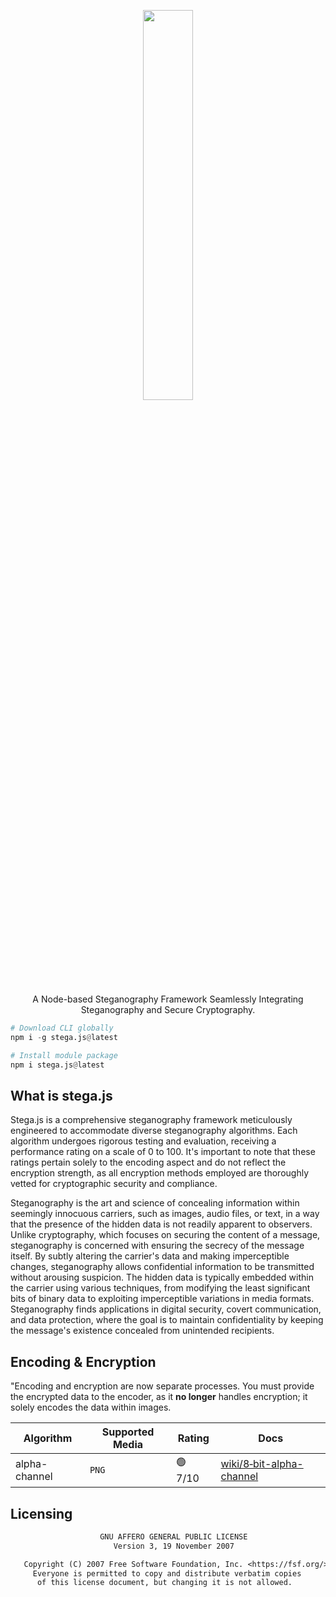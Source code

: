 <div align="center">
  <p> </p>
  <img src="https://raw.githubusercontent.com/NotReeceHarris/stega.js/94c280fb053e0fda90cf7b52b7de0992264da49c/readme/stega-logo-background-rounded.svg" width="40%"/>
  <p> </p>
  <p>A Node-based Steganography Framework Seamlessly Integrating Steganography and Secure Cryptography. </p>
</div>


```py
# Download CLI globally
npm i -g stega.js@latest

# Install module package
npm i stega.js@latest
```
## What is stega.js
Stega.js is a comprehensive steganography framework meticulously engineered to accommodate diverse steganography algorithms. Each algorithm undergoes rigorous testing and evaluation, receiving a performance rating on a scale of 0 to 100. It's important to note that these ratings pertain solely to the encoding aspect and do not reflect the encryption strength, as all encryption methods employed are thoroughly vetted for cryptographic security and compliance.

Steganography is the art and science of concealing information within seemingly innocuous carriers, such as images, audio files, or text, in a way that the presence of the hidden data is not readily apparent to observers. Unlike cryptography, which focuses on securing the content of a message, steganography is concerned with ensuring the secrecy of the message itself. By subtly altering the carrier's data and making imperceptible changes, steganography allows confidential information to be transmitted without arousing suspicion. The hidden data is typically embedded within the carrier using various techniques, from modifying the least significant bits of binary data to exploiting imperceptible variations in media formats. Steganography finds applications in digital security, covert communication, and data protection, where the goal is to maintain confidentiality by keeping the message's existence concealed from unintended recipients.

## Encoding & Encryption

"Encoding and encryption are now separate processes. You must provide the encrypted data to the encoder, as it **no longer** handles encryption; it solely encodes the data within images.

Algorithm | Supported Media | Rating | Docs
--- | --- | --- | ---
alpha-channel | `PNG` | 🟢 7/10 | [wiki/8‐bit-alpha-channel](https://github.com/NotReeceHarris/stega.js/wiki/8%E2%80%90bit-alpha-channel)

## Licensing

```txt
                    GNU AFFERO GENERAL PUBLIC LICENSE
                       Version 3, 19 November 2007

   Copyright (C) 2007 Free Software Foundation, Inc. <https://fsf.org/>
     Everyone is permitted to copy and distribute verbatim copies
      of this license document, but changing it is not allowed.
```

